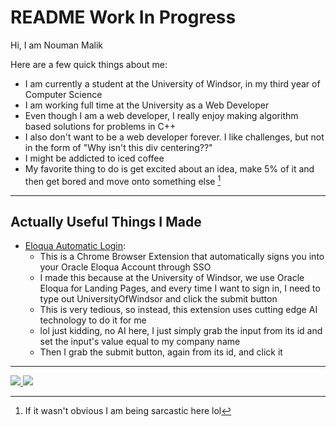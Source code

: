 # README Work In Progress

Hi, I am Nouman Malik

Here are a few quick things about me:
- I am currently a student at the University of Windsor, in my third year of Computer Science
- I am working full time at the University as a Web Developer
- Even though I am a web developer, I really enjoy making algorithm based solutions for problems in C++
- I also don't want to be a web developer forever. I like challenges, but not in the form of "Why isn't this div centering??"
- I might be addicted to iced coffee
- My favorite thing to do is get excited about an idea, make 5% of it and then get bored and move onto something else [^1]

[^1]: If it wasn't obvious I am being sarcastic here lol

---

## Actually Useful Things I Made
- [Eloqua Automatic Login](https://github.com/NoumanAMalik/Eloqua-Automatic-Login-Extension):
  - This is a Chrome Browser Extension that automatically signs you into your Oracle Eloqua Account through SSO
  - I made this because at the University of Windsor, we use Oracle Eloqua for Landing Pages, and every time I want to sign in, I need to type out UniversityOfWindsor and click the submit button
  - This is very tedious, so instead, this extension uses cutting edge AI technology to do it for me
  - lol just kidding, no AI here, I just simply grab the input from its id and set the input's value equal to my company name
  - Then I grab the submit button, again from its id, and click it

---

<a href="https://github.com/NoumanAMalik">
  <img src="https://github-readme-stats.vercel.app/api?username=NoumanAMalik&count_private=true&show_icons=true&theme=dracula" />
</a>
<a href="https://github.com/NoumanAMalik">
  <img src="https://github-readme-stats.vercel.app/api/top-langs/?username=NoumanAMalik&layout=compact&theme=dracula&langs_count=10" />
</a>
